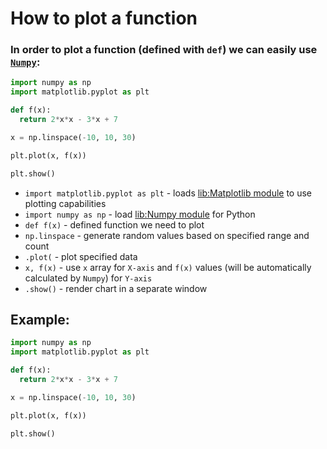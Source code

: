 # How to plot a function

### In order to plot a function (defined with `def`) we can easily use [`Numpy`](/python-numpy):

```python
import numpy as np
import matplotlib.pyplot as plt

def f(x):
  return 2*x*x - 3*x + 7

x = np.linspace(-10, 10, 30)

plt.plot(x, f(x))

plt.show()
```

- `import matplotlib.pyplot as plt` - loads [lib:Matplotlib module](python-matplotlib/how-to-install-matplotlib-python-lib-in-ubuntu-ubuntuversion) to use plotting capabilities
- `import numpy as np` - load [lib:Numpy module](/python-numpy/how-to-install-python-numpy-lib) for Python
- `def f(x)` - defined function we need to plot
- `np.linspace` - generate random values based on specified range and count 
- `.plot(` - plot specified data
- `x, f(x)` - use `x` array for `X-axis` and `f(x)` values (will be automatically calculated by `Numpy`) for `Y-axis`
- `.show()` - render chart in a separate window

## Example: 
```python
import numpy as np
import matplotlib.pyplot as plt

def f(x):
  return 2*x*x - 3*x + 7

x = np.linspace(-10, 10, 30)

plt.plot(x, f(x))

plt.show()
```

